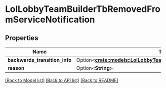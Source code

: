 # LolLobbyTeamBuilderTbRemovedFromServiceNotification

## Properties

Name | Type | Description | Notes
------------ | ------------- | ------------- | -------------
**backwards_transition_info** | Option<[**crate::models::LolLobbyTeamBuilderBackwardsTransitionInfoV1**](LolLobbyTeamBuilderBackwardsTransitionInfoV1.md)> |  | [optional]
**reason** | Option<**String**> |  | [optional]

[[Back to Model list]](../README.md#documentation-for-models) [[Back to API list]](../README.md#documentation-for-api-endpoints) [[Back to README]](../README.md)


